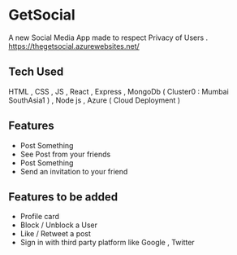 # GetSocial

A new Social Media App made to respect Privacy of Users . 
<br/>
https://thegetsocial.azurewebsites.net/

## Tech Used
HTML , CSS , JS , React , Express , MongoDb ( Cluster0 : Mumbai SouthAsia1 ) , Node js , Azure ( Cloud Deployment )

## Features
<ul>
  <li>Post Something</li>
  <li>See Post from your friends</li>
  <li>Post Something</li>
  <li>Send an invitation to your friend</li>
</ul>

## Features to be added
<ul>
 <li>Profile card</li>
 <li>Block / Unblock a User</li>
 <li>Like / Retweet a post</li>
 <li>Sign in with third party platform like Google , Twitter </li>
</ul>
